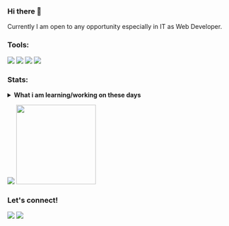 ### Hi there 👋
Currently I am open to any opportunity especially in IT as Web Developer. 

### Tools:
<p>
    <img src="https://img.shields.io/badge/OS-Windows-brightgreen?&logo=windows" />
    <img src="https://img.shields.io/badge/Code-Laravel-red?&logo=laravel" />
    <img src="https://img.shields.io/badge/Text%20Editor-Visual%20Studio%20Code-blue?&logo=visual%20studio%20code&logoColor=blue" />
    <img src="https://gpvc.arturio.dev/renoagisaputra" />
</p>

### Stats:
<details>
 <summary><strong>What i am learning/working on these days</strong></summary>
    - 🔭 I’m currently working on ... </br>
    - 🌱 I’m currently learning PHP and Python </br>
    - 👯 I’m looking to collaborate on ... </br>
    - 🤔 I’m looking for help with ... </br>
    - 💬 Ask me about anything.</br>
    - 📫 How to reach me: <a href="mailto:renoagilsaputra87@gmail.com">Email me!</a>  </br>
    - 😄 Pronouns: He/Him </br>
    - ⚡ Fun fact: ... </br>
</details>
<p>
    <img src="https://github-readme-stats.vercel.app/api?username=renoagilsaputra&hide=contribs,prs&show_icons=true&hide_border=true&title_color=000" />
    <img src="https://github-readme-stats.vercel.app/api/top-langs/?username=renoagilsaputra&layout=compact" height=180 />
</p>

### Let's connect!
<p>
    <a href="https://www.instagram.com/renoas87/" target="blank"><img src="https://img.shields.io/badge/Instagram-%40renoas87-ff69b4?logo=instagram" /></a>
    <a href="https://www.facebook.com/renoagil.saputra/" target="blank"><img src="https://img.shields.io/badge/Facebook-renoagilsaputra-blue?logo=facebook" /></a>
</p>
<!--
**renoagilsaputra/renoagilsaputra** is a ✨ _special_ ✨ repository because its `README.md` (this file) appears on your GitHub profile.

Here are some ideas to get you started:

- 🔭 I’m currently working on ...
- 🌱 I’m currently learning ...
- 👯 I’m looking to collaborate on ...
- 🤔 I’m looking for help with ...
- 💬 Ask me about ...
- 📫 How to reach me: ...
- 😄 Pronouns: ...
- ⚡ Fun fact: ...
-->
